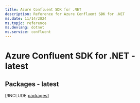 ```yaml
---
title: Azure Confluent SDK for .NET
description: Reference for Azure Confluent SDK for .NET
ms.date: 11/14/2024
ms.topic: reference
ms.devlang: dotnet
ms.service: confluent
---
```

# Azure Confluent SDK for .NET - latest
## Packages - latest
[!INCLUDE [packages](confluent-index.md)]